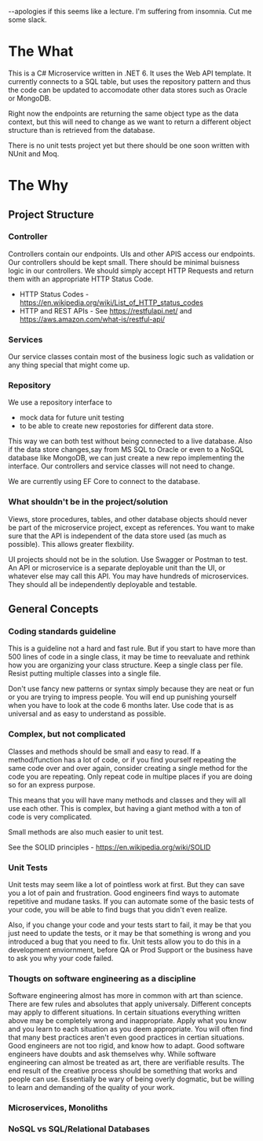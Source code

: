 --apologies if this seems like a lecture. I'm suffering from insomnia. Cut me some slack.

# The What

This is a C# Microservice written in .NET 6. It uses the Web API template. It currently connects to a SQL table, but uses the repository pattern and thus the code can be updated to accomodate other data stores such as Oracle or MongoDB.

Right now the endpoints are returning the same object type as the data context, but this will need to change as we want to return a different object structure than is retrieved from the database.

There is no unit tests project yet but there should be one soon written with NUnit and Moq.

# The Why

## Project Structure

### Controller
Controllers contain our endpoints. UIs and other APIS access our endpoints. Our controllers should be kept small. There should be minimal buisness logic in our controllers. We should simply accept HTTP Requests and return them with an appropriate HTTP Status Code.

- HTTP Status Codes - https://en.wikipedia.org/wiki/List_of_HTTP_status_codes
- HTTP and REST APIs - See https://restfulapi.net/ and https://aws.amazon.com/what-is/restful-api/

### Services
Our service classes contain most of the business logic such as validation or any thing special that might come up.

### Repository
We use a repository interface to 
  - mock data for future unit testing 
  - to be able to create new repostories for different data store.

This way we can both test without being connected to a live database. Also if the data store changes,say from MS SQL to Oracle or even to a NoSQL database like MongoDB, we can just create a new repo implementing the interface. Our controllers and service classes will not need to change.

We are currently using EF Core to connect to the database.

### What shouldn't be in the project/solution
Views, store procedures, tables, and other database objects should never be part of the microservice project, except as references. You want to make sure that the API is independent of the data store used (as much as possible). This allows greater flexbility.

UI projects should not be in the solution. Use Swagger or Postman to test. An API or microservice is a separate deployable unit than the UI, or whatever else may call this API. You may have hundreds of microservices. They should all be independently deployable and testable.

## General Concepts

### Coding standards guideline
This is a guideline not a hard and fast rule. But if you start to have more than 500 lines of code in a single class, it may be time to reevaluate and rethink how you are organizing your class structure. Keep a single class per file. Resist putting multiple classes into a single file.

Don't use fancy new patterns or syntax simply because they are neat or fun or you are trying to impress people. You will end up punishing yourself when you have to look at the code 6 months later. Use code that is as universal and as easy to understand as possible.

### Complex, but not complicated
Classes and methods should be small and easy to read. If a method/function has a lot of code,  or if you find yourself repeating the same code over and over again, consider creating a single method for the code you are repeating. Only repeat code in multipe places if you are doing so for an express purpose. 

This means that you will have many methods and classes and they will all use each other. This is complex, but having a giant method with a ton of code is very complicated. 

Small methods are also much easier to unit test. 

See the SOLID principles - https://en.wikipedia.org/wiki/SOLID

### Unit Tests
Unit tests may seem like a lot of pointless work at first. But they can save you a lot of pain and frustration. Good engineers find ways to automate repetitive and mudane tasks. If you can automate some of the basic tests of your code, you will be able to find bugs that you didn't even realize.

Also, if you change your code and your tests start to fail, it may be that you just need to update the tests, or it may be that something is wrong and you introduced a bug that you need to fix. Unit tests allow you to do this in a development enviornment, before QA or Prod Support or the business have to ask you why your code failed.

### Thougts on software engineering as a discipline
Software engineering almost has more in common with art than science. There are few rules and absolutes that apply universaly. Different concepts may apply to different situations. In certain situations everything written above may be completely wrong and inappropriate. Apply what you know and you learn to each situation as you deem appropriate. You will often find that many best practices aren't even good practices in certian situations. Good engineers are not too rigid, and know how to adapt. Good software engineers have doubts and ask themselves why. While software engineering can almost be treated as art, there are verifiable results. The end result of the creative process should be something that works and people can use. Essentially be wary of being overly dogmatic, but be willing to learn and demanding of the quality of your work.

### Microservices, Monoliths
### NoSQL vs SQL/Relational Databases
